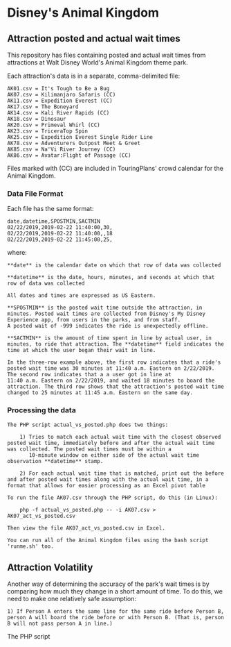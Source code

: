 # Disney's Animal Kingdom
## Attraction posted and actual wait times


This repository has files containing posted and actual wait times from attractions at Walt Disney World's Animal Kingdom theme park.

Each attraction's data is in a separate, comma-delimited file:
	
	AK01.csv = It's Tough to Be a Bug
	AK07.csv = Kilimanjaro Safaris (CC)
	AK11.csv = Expedition Everest (CC)
	AK17.csv = The Boneyard
	AK14.csv = Kali River Rapids (CC)
	AK18.csv = Dinosaur
	AK20.csv = Primeval Whirl (CC)
	AK23.csv = TriceraTop Spin
	AK25.csv = Expedition Everest Single Rider Line
	AK78.csv = Adventurers Outpost Meet & Greet
	AK85.csv = Na'Vi River Journey (CC)
	AK86.csv = Avatar:Flight of Passage (CC)

Files marked with (CC) are included in TouringPlans' crowd calendar for the Animal Kingdom. 

### Data File Format

Each file has the same format:
	
	date,datetime,SPOSTMIN,SACTMIN
	02/22/2019,2019-02-22 11:40:00,30,
	02/22/2019,2019-02-22 11:40:00,,18
	02/22/2019,2019-02-22 11:45:00,25,

where:
	
	**date** is the calendar date on which that row of data was collected
	
	**datetime** is the date, hours, minutes, and seconds at which that row of data was collected
	
	All dates and times are expressed as US Eastern.
	
	**SPOSTMIN** is the posted wait time outside the attraction, in minutes. Posted wait times are collected from Disney's My Disney Experience app, from users in the parks, and from staff.
	A posted wait of -999 indicates the ride is unexpectedly offline.
	
	**SACTMIN** is the amount of time spent in line by actual user, in minutes, to ride that attraction. The **datetime** field indicates the time at which the user began their wait in line.
	
	In the three-row example above, the first row indicates that a ride's posted wait time was 30 minutes at 11:40 a.m. Eastern on 2/22/2019. The second row indicates that a a user got in line at
	11:40 a.m. Eastern on 2/22/2019, and waited 18 minutes to board the attraction. The third row shows that the attraction's posted wait time changed to 25 minutes at 11:45 a.m. Eastern on the same day.  
	
### Processing the data

	The PHP script actual_vs_posted.php does two things:
		
		1) Tries to match each actual wait time with the closest observed posted wait time, immediately before and after the actual wait time was collected. The posted wait times must be within a
		   10-minute window on either side of the actual wait time observation **datetime** stamp.  
		
		2) For each actual wait time that is matched, print out the before and after posted wait times along with the actual wait time, in a format that allows for easier processing as an Excel pivot table
		
	To run the file AK07.csv through the PHP script, do this (in Linux):
		
		php -f actual_vs_posted.php -- -i AK07.csv > AK07_act_vs_posted.csv
		
	Then view the file AK07_act_vs_posted.csv in Excel.
	
	You can run all of the Animal Kingdom files using the bash script 'runme.sh' too.
	
## Attraction Volatility

Another way of determining the accuracy of the park's wait times is by comparing how much they change in a short amount of time. To do this, we need to make one relatively safe assumption:
	
	1) If Person A enters the same line for the same ride before Person B, person A will board the ride before or with Person B. (That is, person B will not pass person A in line.)

The PHP script 	